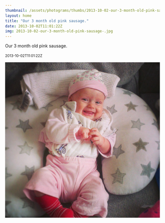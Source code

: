 ```yaml
---
thumbnail: /assets/photograms/thumbs/2013-10-02-our-3-month-old-pink-sausage-.jpg
layout: home
title: "Our 3 month old pink sausage."
date: 2013-10-02T11:01:22Z
img: 2013-10-02-our-3-month-old-pink-sausage-.jpg
---
```


Our 3 month old pink sausage.

<small>2013-10-02T11:01:22Z</small>

![Our 3 month old pink sausage.](2013-10-02-our-3-month-old-pink-sausage-.jpg)
